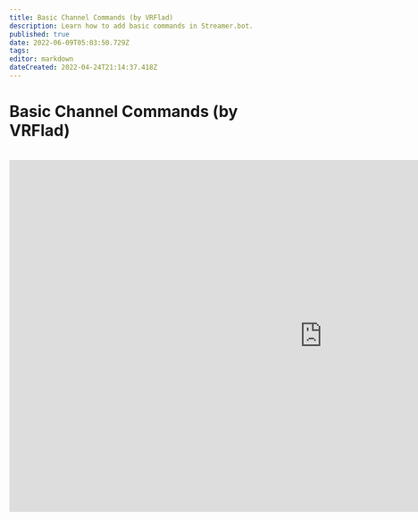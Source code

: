 ```yaml
---
title: Basic Channel Commands (by VRFlad)
description: Learn how to add basic commands in Streamer.bot.
published: true
date: 2022-06-09T05:03:50.729Z
tags: 
editor: markdown
dateCreated: 2022-04-24T21:14:37.418Z
---
```


# Basic Channel Commands (by VRFlad)
<br>
<iframe width="1120" height="630" src="https://www.youtube.com/embed/ZXB6AMzdxxo" title="YouTube video player" frameborder="0" allow="accelerometer; autoplay; clipboard-write; encrypted-media; gyroscope; picture-in-picture" allowfullscreen></iframe>